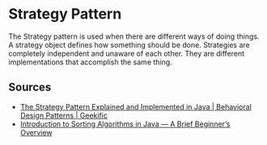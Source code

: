 # Strategy Pattern

The Strategy pattern is used when there are different ways of doing things.
A strategy object defines how something should be done.
Strategies are completely independent and unaware of each other.
They are different implementations that accomplish the same thing.

## Sources

- [The Strategy Pattern Explained and Implemented in Java | Behavioral Design Patterns | Geekific](https://www.youtube.com/watch?v=Nrwj3gZiuJU)
- [Introduction to Sorting Algorithms in Java — A Brief Beginner’s Overview](https://medium.com/@AlexanderObregon/introduction-to-sorting-algorithms-in-java-a-beginners-guide-db522047effb)